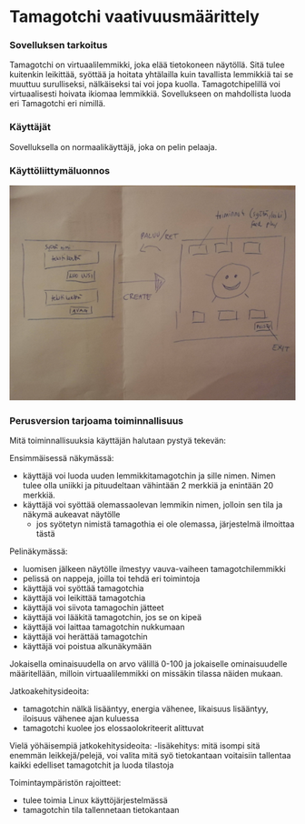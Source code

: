 # Tamagotchi vaativuusmäärittely

### Sovelluksen tarkoitus

Tamagotchi on virtuaalilemmikki, joka elää tietokoneen näytöllä. Sitä tulee kuitenkin leikittää, syöttää ja hoitata yhtälailla kuin tavallista lemmikkiä tai se muuttuu surulliseksi, nälkäiseksi tai voi jopa kuolla. Tamagotchipelillä voi virtuaalisesti hoivata ikiomaa lemmikkiä. Sovellukseen on mahdollista luoda eri Tamagotchi eri nimillä. 

### Käyttäjät
Sovelluksella on normaalikäyttäjä, joka on pelin pelaaja. 

### Käyttöliittymäluonnos

![alt.text](luonnos.jpg)

### Perusversion tarjoama toiminnallisuus

Mitä toiminnallisuuksia käyttäjän halutaan pystyä tekevän:

Ensimmäisessä näkymässä:
- käyttäjä voi luoda uuden lemmikkitamagotchin ja sille nimen. Nimen tulee olla uniikki ja pituudeltaan vähintään 2 merkkiä ja enintään 20 merkkiä.
- käyttäjä voi syöttää olemassaolevan lemmikin nimen, jolloin sen tila ja näkymä aukeavat näytölle
	- jos syötetyn nimistä tamagothia ei ole olemassa, järjestelmä ilmoittaa tästä

Pelinäkymässä:
- luomisen jälkeen näytölle ilmestyy vauva-vaiheen tamagotchilemmikki
- pelissä on nappeja, joilla toi tehdä eri toimintoja
- käyttäjä voi syöttää tamagotchia
- käyttäjä voi leikittää tamagotchia
- käyttäjä voi siivota tamagochin jätteet
- käyttäjä voi lääkitä tamagotchin, jos se on kipeä
- käyttäjä voi laittaa tamagotchin nukkumaan
- käyttäjä voi herättää tamagotchin
- käyttäjä voi poistua alkunäkymään


Jokaisella ominaisuudella on arvo välillä 0-100 ja jokaiselle ominaisuudelle määritellään, milloin virtuaalilemmikki on missäkin tilassa näiden mukaan.

Jatkoakehitysideoita:
- tamagotchin nälkä lisääntyy, energia vähenee, likaisuus lisääntyy, iloisuus vähenee ajan kuluessa
- tamagotchi kuolee jos elossaolokriteerit alittuvat


Vielä yöhäisempiä jatkokehitysideoita:
-lisäkehitys: mitä isompi sitä enemmän leikkejä/pelejä, voi valita mitä syö
tietokantaan voitaisiin tallentaa kaikki edelliset tamagotchit ja luoda tilastoja

Toimintaympäristön rajoitteet:
- tulee toimia Linux käyttöjärjestelmässä
- tamagotchin tila tallennetaan tietokantaan

